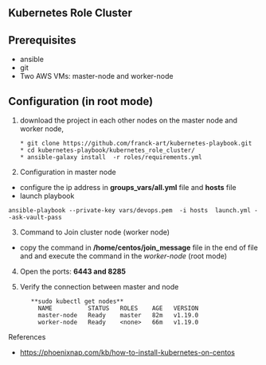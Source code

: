 Kubernetes Role Cluster
-----------------------

Prerequisites
-------------

* ansible
* git
* Two AWS VMs: master-node and worker-node

Configuration (in root mode)
----------------------------

1. download the project in each other nodes
   on the master node and worker node, 
   
   ```
   * git clone https://github.com/franck-art/kubernetes-playbook.git
   * cd kubernetes-playbook/kubernetes_role_cluster/
   * ansible-galaxy install  -r roles/requirements.yml
   ```

2. Configuration in master node
* configure the ip address in **groups_vars/all.yml** file and **hosts** file 
* launch playbook

` ansible-playbook --private-key vars/devops.pem  -i hosts  launch.yml --ask-vault-pass `

3. Command to Join cluster node (worker node)
* copy     the command in **/home/centos/join_message** file in the end of file and and execute the command in the *worker-node* (root mode)

4. Open the ports: **6443 and 8285**

5. Verify the connection between master and node
   
   ```
      **sudo kubectl get nodes**
        NAME          STATUS   ROLES    AGE   VERSION
        master-node   Ready    master   82m   v1.19.0
        worker-node   Ready    <none>   66m   v1.19.0
   ```

References

* https://phoenixnap.com/kb/how-to-install-kubernetes-on-centos

